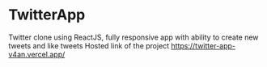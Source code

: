 # TwitterApp
Twitter clone using ReactJS, fully responsive app with ability to create new tweets and like tweets
Hosted link of the project https://twitter-app-v4an.vercel.app/
